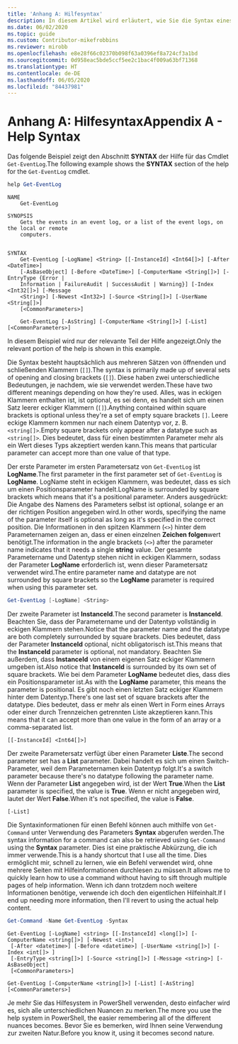 ```yaml
---
title: 'Anhang A: Hilfesyntax'
description: In diesem Artikel wird erläutert, wie Sie die Syntax eines Cmdlets lesen und verstehen, wenn es mit „Get-Help“ dargestellt wird.
ms.date: 06/02/2020
ms.topic: guide
ms.custom: Contributor-mikefrobbins
ms.reviewer: mirobb
ms.openlocfilehash: e8e28f66c02370b098f63a0396ef8a724cf3a1bd
ms.sourcegitcommit: 0d958eac5bde5ccf5ee2c1bac4f009a63bf71368
ms.translationtype: HT
ms.contentlocale: de-DE
ms.lasthandoff: 06/05/2020
ms.locfileid: "84437981"
---
```

# <a name="appendix-a---help-syntax"></a><span data-ttu-id="0e131-103">Anhang A: Hilfesyntax</span><span class="sxs-lookup"><span data-stu-id="0e131-103">Appendix A - Help Syntax</span></span>

<span data-ttu-id="0e131-104">Das folgende Beispiel zeigt den Abschnitt **SYNTAX** der Hilfe für das Cmdlet `Get-EventLog`.</span><span class="sxs-lookup"><span data-stu-id="0e131-104">The following example shows the **SYNTAX** section of the help for the `Get-EventLog` cmdlet.</span></span>

```powershell
help Get-EventLog
```

```Output
NAME
    Get-EventLog

SYNOPSIS
    Gets the events in an event log, or a list of the event logs, on the local or remote
    computers.


SYNTAX
    Get-EventLog [-LogName] <String> [[-InstanceId] <Int64[]>] [-After <DateTime>]
    [-AsBaseObject] [-Before <DateTime>] [-ComputerName <String[]>] [-EntryType {Error |
    Information | FailureAudit | SuccessAudit | Warning}] [-Index <Int32[]>] [-Message
    <String>] [-Newest <Int32>] [-Source <String[]>] [-UserName <String[]>]
    [<CommonParameters>]

    Get-EventLog [-AsString] [-ComputerName <String[]>] [-List] [<CommonParameters>]
```

<span data-ttu-id="0e131-105">In diesem Beispiel wird nur der relevante Teil der Hilfe angezeigt.</span><span class="sxs-lookup"><span data-stu-id="0e131-105">Only the relevant portion of the help is shown in this example.</span></span>

<span data-ttu-id="0e131-106">Die Syntax besteht hauptsächlich aus mehreren Sätzen von öffnenden und schließenden Klammern (`[]`).</span><span class="sxs-lookup"><span data-stu-id="0e131-106">The syntax is primarily made up of several sets of opening and closing brackets (`[]`).</span></span> <span data-ttu-id="0e131-107">Diese haben zwei unterschiedliche Bedeutungen, je nachdem, wie sie verwendet werden.</span><span class="sxs-lookup"><span data-stu-id="0e131-107">These have two different meanings depending on how they're used.</span></span> <span data-ttu-id="0e131-108">Alles, was in eckigen Klammern enthalten ist, ist optional, es sei denn, es handelt sich um einen Satz leerer eckiger Klammern (`[]`).</span><span class="sxs-lookup"><span data-stu-id="0e131-108">Anything contained within square brackets is optional unless they're a set of empty square brackets `[]`.</span></span> <span data-ttu-id="0e131-109">Leere eckige Klammern kommen nur nach einem Datentyp vor, z. B. `<string[]>`.</span><span class="sxs-lookup"><span data-stu-id="0e131-109">Empty square brackets only appear after a datatype such as `<string[]>`.</span></span> <span data-ttu-id="0e131-110">Dies bedeutet, dass für einen bestimmten Parameter mehr als ein Wert dieses Typs akzeptiert werden kann.</span><span class="sxs-lookup"><span data-stu-id="0e131-110">This means that particular parameter can accept more than one value of that type.</span></span>

<span data-ttu-id="0e131-111">Der erste Parameter im ersten Parametersatz von `Get-EventLog` ist **LogName**.</span><span class="sxs-lookup"><span data-stu-id="0e131-111">The first parameter in the first parameter set of `Get-EventLog` is **LogName**.</span></span> <span data-ttu-id="0e131-112">LogName steht in eckigen Klammern, was bedeutet, dass es sich um einen Positionsparameter handelt.</span><span class="sxs-lookup"><span data-stu-id="0e131-112">LogName is surrounded by square brackets which means that it's a positional parameter.</span></span> <span data-ttu-id="0e131-113">Anders ausgedrückt: Die Angabe des Namens des Parameters selbst ist optional, solange er an der richtigen Position angegeben wird.</span><span class="sxs-lookup"><span data-stu-id="0e131-113">In other words, specifying the name of the parameter itself is optional as long as it's specified in the correct position.</span></span> <span data-ttu-id="0e131-114">Die Informationen in den spitzen Klammern (`<>`) hinter dem Parameternamen zeigen an, dass er einen einzelnen **Zeichen folgen**wert benötigt.</span><span class="sxs-lookup"><span data-stu-id="0e131-114">The information in the angle brackets (`<>`) after the parameter name indicates that it needs a single **string** value.</span></span> <span data-ttu-id="0e131-115">Der gesamte Parametername und Datentyp stehen nicht in eckigen Klammern, sodass der Parameter **LogName** erforderlich ist, wenn dieser Parametersatz verwendet wird.</span><span class="sxs-lookup"><span data-stu-id="0e131-115">The entire parameter name and datatype are not surrounded by square brackets so the **LogName** parameter is required when using this parameter set.</span></span>

```powershell
Get-EventLog [-LogName] <String>
```

<span data-ttu-id="0e131-116">Der zweite Parameter ist **InstanceId**.</span><span class="sxs-lookup"><span data-stu-id="0e131-116">The second parameter is **InstanceId**.</span></span> <span data-ttu-id="0e131-117">Beachten Sie, dass der Parametername und der Datentyp vollständig in eckigen Klammern stehen.</span><span class="sxs-lookup"><span data-stu-id="0e131-117">Notice that the parameter name and the datatype are both completely surrounded by square brackets.</span></span> <span data-ttu-id="0e131-118">Dies bedeutet, dass der Parameter **InstanceId** optional, nicht obligatorisch ist.</span><span class="sxs-lookup"><span data-stu-id="0e131-118">This means that the **InstanceId** parameter is optional, not mandatory.</span></span> <span data-ttu-id="0e131-119">Beachten Sie außerdem, dass **InstanceId** von einem eigenen Satz eckiger Klammern umgeben ist.</span><span class="sxs-lookup"><span data-stu-id="0e131-119">Also notice that **InstanceId** is surrounded by its own set of square brackets.</span></span> <span data-ttu-id="0e131-120">Wie bei dem Parameter **LogName** bedeutet dies, dass dies ein Positionsparameter ist.</span><span class="sxs-lookup"><span data-stu-id="0e131-120">As with the **LogName** parameter, this means the parameter is positional.</span></span> <span data-ttu-id="0e131-121">Es gibt noch einen letzten Satz eckiger Klammern hinter dem Datentyp.</span><span class="sxs-lookup"><span data-stu-id="0e131-121">There's one last set of square brackets after the datatype.</span></span> <span data-ttu-id="0e131-122">Dies bedeutet, dass er mehr als einen Wert in Form eines Arrays oder einer durch Trennzeichen getrennten Liste akzeptieren kann.</span><span class="sxs-lookup"><span data-stu-id="0e131-122">This means that it can accept more than one value in the form of an array or a comma-separated list.</span></span>

```
[[-InstanceId] <Int64[]>]
```

<span data-ttu-id="0e131-123">Der zweite Parametersatz verfügt über einen Parameter **Liste**.</span><span class="sxs-lookup"><span data-stu-id="0e131-123">The second parameter set has a **List** parameter.</span></span> <span data-ttu-id="0e131-124">Dabei handelt es sich um einen Switch-Parameter, weil dem Parameternamen kein Datentyp folgt.</span><span class="sxs-lookup"><span data-stu-id="0e131-124">It's a switch parameter because there's no datatype following the parameter name.</span></span> <span data-ttu-id="0e131-125">Wenn der Parameter **List** angegeben wird, ist der Wert **True**.</span><span class="sxs-lookup"><span data-stu-id="0e131-125">When the **List** parameter is specified, the value is **True**.</span></span> <span data-ttu-id="0e131-126">Wenn er nicht angegeben wird, lautet der Wert **False**.</span><span class="sxs-lookup"><span data-stu-id="0e131-126">When it's not specified, the value is **False**.</span></span>

```
[-List]
```

<span data-ttu-id="0e131-127">Die Syntaxinformationen für einen Befehl können auch mithilfe von `Get-Command` unter Verwendung des Parameters **Syntax** abgerufen werden.</span><span class="sxs-lookup"><span data-stu-id="0e131-127">The syntax information for a command can also be retrieved using `Get-Command` using the **Syntax** parameter.</span></span> <span data-ttu-id="0e131-128">Dies ist eine praktische Abkürzung, die ich immer verwende.</span><span class="sxs-lookup"><span data-stu-id="0e131-128">This is a handy shortcut that I use all the time.</span></span> <span data-ttu-id="0e131-129">Dies ermöglicht mir, schnell zu lernen, wie ein Befehl verwendet wird, ohne mehrere Seiten mit Hilfeinformationen durchlesen zu müssen.</span><span class="sxs-lookup"><span data-stu-id="0e131-129">It allows me to quickly learn how to use a command without having to sift through multiple pages of help information.</span></span> <span data-ttu-id="0e131-130">Wenn ich dann trotzdem noch weitere Informationen benötige, verwende ich doch den eigentlichen Hilfeinhalt.</span><span class="sxs-lookup"><span data-stu-id="0e131-130">If I end up needing more information, then I'll revert to using the actual help content.</span></span>

```powershell
Get-Command -Name Get-EventLog -Syntax
```

```Output
Get-EventLog [-LogName] <string> [[-InstanceId] <long[]>] [-ComputerName <string[]>] [-Newest <int>]
 [-After <datetime>] [-Before <datetime>] [-UserName <string[]>] [-Index <int[]> ]
 [-EntryType <string[]>] [-Source <string[]>] [-Message <string>] [-AsBaseObject]
 [<CommonParameters>]

Get-EventLog [-ComputerName <string[]>] [-List] [-AsString] [<CommonParameters>]
```

<span data-ttu-id="0e131-131">Je mehr Sie das Hilfesystem in PowerShell verwenden, desto einfacher wird es, sich alle unterschiedlichen Nuancen zu merken.</span><span class="sxs-lookup"><span data-stu-id="0e131-131">The more you use the help system in PowerShell, the easier remembering all of the different nuances becomes.</span></span> <span data-ttu-id="0e131-132">Bevor Sie es bemerken, wird Ihnen seine Verwendung zur zweiten Natur.</span><span class="sxs-lookup"><span data-stu-id="0e131-132">Before you know it, using it becomes second nature.</span></span>

